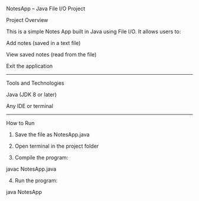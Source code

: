 NotesApp – Java File I/O Project

Project Overview

This is a simple Notes App built in Java using File I/O.
It allows users to:

Add notes (saved in a text file)

View saved notes (read from the file)

Exit the application



---

Tools and Technologies

Java (JDK 8 or later)

Any IDE or terminal



---

How to Run

1. Save the file as NotesApp.java


2. Open terminal in the project folder


3. Compile the program:

javac NotesApp.java


4. Run the program:

java NotesApp
